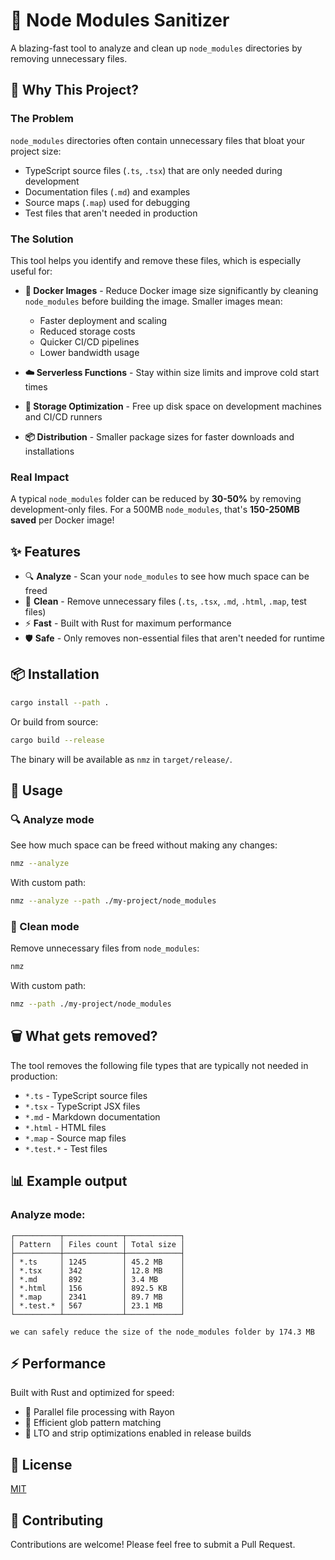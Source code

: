 # 🧹 Node Modules Sanitizer

A blazing-fast tool to analyze and clean up `node_modules` directories by removing unnecessary files.

## 🎯 Why This Project?

### The Problem
`node_modules` directories often contain unnecessary files that bloat your project size:
- TypeScript source files (`.ts`, `.tsx`) that are only needed during development
- Documentation files (`.md`) and examples
- Source maps (`.map`) used for debugging
- Test files that aren't needed in production

### The Solution
This tool helps you identify and remove these files, which is especially useful for:

- **🐳 Docker Images** - Reduce Docker image size significantly by cleaning `node_modules` before building the image. Smaller images mean:
  - Faster deployment and scaling
  - Reduced storage costs
  - Quicker CI/CD pipelines
  - Lower bandwidth usage

- **☁️ Serverless Functions** - Stay within size limits and improve cold start times

- **💾 Storage Optimization** - Free up disk space on development machines and CI/CD runners

- **📦 Distribution** - Smaller package sizes for faster downloads and installations

### Real Impact
A typical `node_modules` folder can be reduced by **30-50%** by removing development-only files. For a 500MB `node_modules`, that's **150-250MB saved** per Docker image!

## ✨ Features

- 🔍 **Analyze** - Scan your `node_modules` to see how much space can be freed
- 🧹 **Clean** - Remove unnecessary files (`.ts`, `.tsx`, `.md`, `.html`, `.map`, test files)
- ⚡ **Fast** - Built with Rust for maximum performance
- 🛡️ **Safe** - Only removes non-essential files that aren't needed for runtime

## 📦 Installation

```bash
cargo install --path .
```

Or build from source:

```bash
cargo build --release
```

The binary will be available as `nmz` in `target/release/`.

## 🚀 Usage

### 🔍 Analyze mode

See how much space can be freed without making any changes:

```bash
nmz --analyze
```

With custom path:

```bash
nmz --analyze --path ./my-project/node_modules
```

### 🧹 Clean mode

Remove unnecessary files from `node_modules`:

```bash
nmz
```

With custom path:

```bash
nmz --path ./my-project/node_modules
```

## 🗑️ What gets removed?

The tool removes the following file types that are typically not needed in production:

- `*.ts` - TypeScript source files
- `*.tsx` - TypeScript JSX files
- `*.md` - Markdown documentation
- `*.html` - HTML files
- `*.map` - Source map files
- `*.test.*` - Test files

## 📊 Example output

### Analyze mode:
```
┌──────────┬─────────────┬────────────┐
│ Pattern  │ Files count │ Total size │
├──────────┼─────────────┼────────────┤
│ *.ts     │ 1245        │ 45.2 MB    │
│ *.tsx    │ 342         │ 12.8 MB    │
│ *.md     │ 892         │ 3.4 MB     │
│ *.html   │ 156         │ 892.5 KB   │
│ *.map    │ 2341        │ 89.7 MB    │
│ *.test.* │ 567         │ 23.1 MB    │
└──────────┴─────────────┴────────────┘

we can safely reduce the size of the node_modules folder by 174.3 MB
```

## ⚡ Performance

Built with Rust and optimized for speed:
- 🔄 Parallel file processing with Rayon
- 🎯 Efficient glob pattern matching
- 🚀 LTO and strip optimizations enabled in release builds

## 📄 License

[MIT](./LICENSE)

## 🤝 Contributing

Contributions are welcome! Please feel free to submit a Pull Request.
